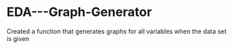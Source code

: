 # EDA---Graph-Generator
Created a function that generates graphs for all variables when the data set is given
